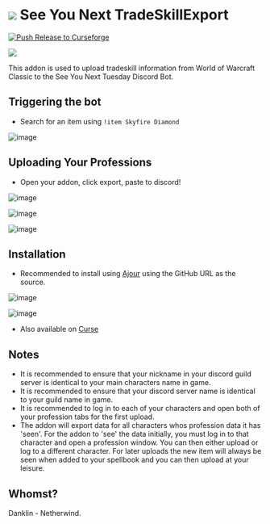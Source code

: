 # ![](favicon-32x32.png) See You Next TradeSkillExport

[![Push Release to Curseforge](https://github.com/bdanklin/tradeskill/actions/workflows/main.yml/badge.svg?branch=main)](https://github.com/bdanklin/tradeskill/actions/workflows/main.yml)

![](http://puu.sh/HWJSO/b57b086d25.jpg)

This addon is used to upload tradeskill information from World of Warcraft Classic to the See You Next Tuesday Discord Bot.

## Triggering the bot

- Search for an item using `!item Skyfire Diamond`

![image](https://user-images.githubusercontent.com/34633373/129316745-33133435-464a-449e-b3d1-50cb7f66f364.png)


## Uploading Your Professions

- Open your addon, click export, paste to discord!

![image](https://user-images.githubusercontent.com/34633373/128625093-a4145151-3fa6-431b-aede-684addf192e2.png)

![image](https://user-images.githubusercontent.com/34633373/128625145-d022eb59-cd23-44f9-a2cf-f8ab994f83a9.png)

![image](https://user-images.githubusercontent.com/34633373/128625207-948d3e0a-4d1a-4f88-abb3-13f79f12ab8d.png)

## Installation

- Recommended to install using [Ajour](https://github.com/ajour/ajour) using the GitHub URL as the source.

![image](https://user-images.githubusercontent.com/34633373/128624394-5704f98a-c819-4091-8b74-3c5e00b1d0ee.png)

![image](https://user-images.githubusercontent.com/34633373/128624412-221d3d94-db2c-442e-9561-0f4fc5c36926.png)

- Also available on [Curse](https://www.curseforge.com/wow/addons/see-you-next-tradeskill-export)

## Notes
- It is recommended to ensure that your nickname in your discord guild server is identical to your main characters name in game.
- It is recommended to ensure that your discord server name is identical to your guild name in game.
- It is recommended to log in to each of your characters and open both of your profession tabs for the first upload.
- The addon will export data for all characters whos profession data it has 'seen'. For the addon to 'see' the data initially, you must log in to that character and open a profession window. You can then either upload or log to a different character. For later uploads the new item will always be seen when added to your spellbook and you can then upload at your leisure.

## Whomst?

Danklin - Netherwind.
